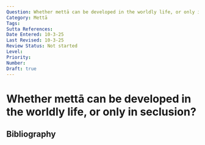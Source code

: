 ```yaml
---
Question: Whether mettā can be developed in the worldly life, or only in seclusion?
Category: Mettā
Tags: 
Sutta References: 
Date Entered: 10-3-25
Last Revised: 10-3-25
Review Status: Not started
Level: 
Priority: 
Number: 
Draft: true
---
```


# Whether mettā can be developed in the worldly life, or only in seclusion?

## Bibliography

<!-- 

Notes:



-->